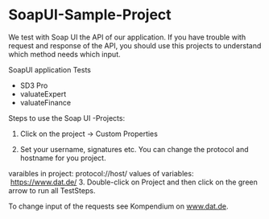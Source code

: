 # SoapUI-Sample-Project

We test with Soap UI the API of our application.
If you have trouble with request and response of the API, you should use this projects to understand which method needs which input.

SoapUI application Tests
- SD3 Pro
- valuateExpert
- valuateFinance


Steps to use the Soap UI -Projects:
1. Click on the project -> Custom Properties

2. Set your username, signatures etc.
You can change the protocol and hostname for you project.

varaibles in project: protocol://host/ 
values of variables:  https://www.dat.de/
3. Double-click on Project and then click on the green arrow to run all TestSteps.

To change input of the requests see Kompendium on www.dat.de.

